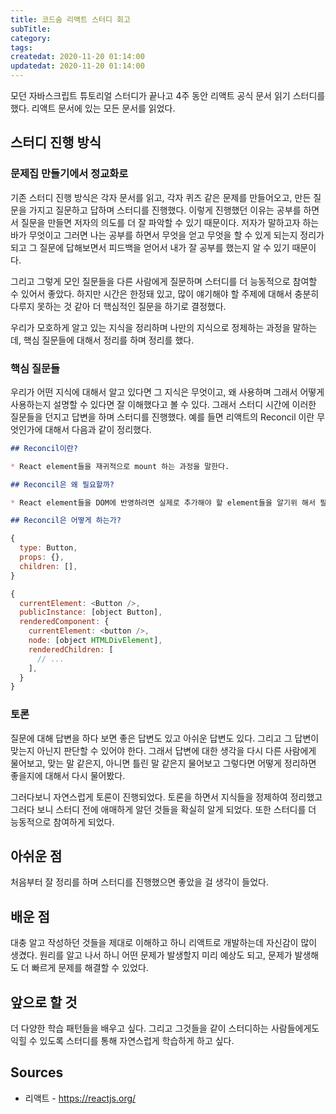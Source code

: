 ```yaml
---
title: 코드숨 리액트 스터디 회고
subTitle:
category:
tags:
createdat: 2020-11-20 01:14:00
updatedat: 2020-11-20 01:14:00
---
```


모던 자바스크립트 튜토리얼 스터디가 끝나고 4주 동안 리액트 공식 문서 읽기 스터디를 했다. 리액트 문서에 있는 모든 문서를 읽었다.

## 스터디 진행 방식

### 문제집 만들기에서 정교화로

기존 스터디 진행 방식은 각자 문서를 읽고, 각자 퀴즈 같은 문제를 만들어오고, 만든 질문을 가지고 질문하고 답하며 스터디를 진행했다. 이렇게 진행했던 이유는 공부를 하면서 질문을 만들면 저자의 의도를 더 잘 파악할 수 있기 때문이다. 저자가 말하고자 하는 바가 무엇이고 그러면 나는 공부를 하면서 무엇을 얻고 무엇을 할 수 있게 되는지 정리가 되고 그 질문에 답해보면서 피드백을 얻어서 내가 잘 공부를 했는지 알 수 있기 때문이다.  

그리고 그렇게 모인 질문들을 다른 사람에게 질문하며 스터디를 더 능동적으로 참여할 수 있어서 좋았다. 하지만 시간은 한정돼 있고, 많이 얘기해야 할 주제에 대해서 충분히 다루지 못하는 것 같아 더 핵심적인 질문을 하기로 결정했다.  

우리가 모호하게 알고 있는 지식을 정리하며 나만의 지식으로 정제하는 과정을 말하는데, 핵심 질문들에 대해서 정리를 하며 정리를 했다.

### 핵심 질문들

우리가 어떤 지식에 대해서 알고 있다면 그 지식은 무엇이고, 왜 사용하며 그래서 어떻게 사용하는지 설명할 수 있다면 잘 이해했다고 볼 수 있다. 그래서 스터디 시간에 이러한 질문들을 던지고 답변을 하며 스터디를 진행했다. 예를 들면 리액트의 Reconcil 이란 무엇인가에 대해서 다음과 같이 정리했다.

```md
## Reconcil이란?

* React element들을 재귀적으로 mount 하는 과정을 말한다.

## Reconcil은 왜 필요할까?

* React element들을 DOM에 반영하려면 실제로 추가해야 할 element들을 알기위 해서 필요하다

## Reconcil은 어떻게 하는가?
```

```js
{
  type: Button,
  props: {},
  children: [],
}

{
  currentElement: <Button />,
  publicInstance: [object Button],
  renderedComponent: {
    currentElement: <button />,
    node: [object HTMLDivElement],
    renderedChildren: [
      // ...
    ],
  }
}
```

### 토론

질문에 대해 답변을 하다 보면 좋은 답변도 있고 아쉬운 답변도 있다. 그리고 그 답변이 맞는지 아닌지 판단할 수 있어야 한다. 그래서 답변에 대한 생각을 다시 다른 사람에게 물어보고, 맞는 말 같은지, 아니면 틀린 말 같은지 물어보고 그렇다면 어떻게 정리하면 좋을지에 대해서 다시 물어봤다.  

그러다보니 자연스럽게 토론이 진행되었다. 토론을 하면서 지식들을 정제하여 정리했고 그러다 보니 스터디 전에 애매하게 알던 것들을 확실히 알게 되었다. 또한 스터디를 더 능동적으로 참여하게 되었다.

## 아쉬운 점

처음부터 잘 정리를 하며 스터디를 진행했으면 좋았을 걸 생각이 들었다.

## 배운 점

대충 알고 작성하던 것들을 제대로 이해하고 하니 리액트로 개발하는데 자신감이 많이 생겼다. 원리를 알고 나서 하니 어떤 문제가 발생할지 미리 예상도 되고, 문제가 발생해도 더 빠르게 문제를 해결할 수 있었다.

## 앞으로 할 것

더 다양한 학습 패턴들을 배우고 싶다. 그리고 그것들을 같이 스터디하는 사람들에게도 익힐 수 있도록 스터디를 통해 자연스럽게 학습하게 하고 싶다.

## Sources

* 리액트 - <https://reactjs.org/>
